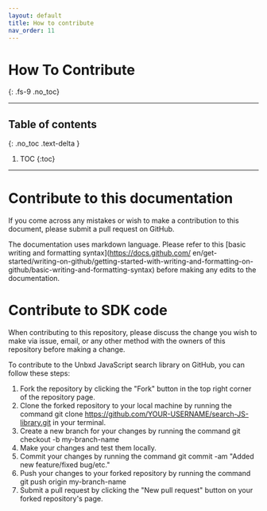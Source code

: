 ```yaml
---
layout: default
title: How to contribute
nav_order: 11
---
```



# How To Contribute
{: .fs-9 .no_toc}

---

## Table of contents
{: .no_toc .text-delta }

1. TOC
{:toc}

---

# Contribute to this documentation
If you come across any mistakes or wish to make a contribution to this document, please submit a pull request on GitHub.

The documentation uses markdown language. Please refer to this [basic writing and formatting syntax](https://docs.github.com/   en/get-started/writing-on-github/getting-started-with-writing-and-formatting-on-github/basic-writing-and-formatting-syntax) before making any edits to the documentation.

# Contribute to SDK code
When contributing to this repository, please discuss the change you wish to make via issue,
email, or any other method with the owners of this repository before making a change. 

To contribute to the Unbxd JavaScript search library on GitHub, you can follow these steps:

1. Fork the repository by clicking the "Fork" button in the top right corner of the repository page.
2. Clone the forked repository to your local machine by running the command git clone https://github.com/YOUR-USERNAME/search-JS-library.git in your terminal.
3. Create a new branch for your changes by running the command git checkout -b my-branch-name
4. Make your changes and test them locally.
5. Commit your changes by running the command git commit -am "Added new feature/fixed bug/etc."
6. Push your changes to your forked repository by running the command git push origin my-branch-name
7. Submit a pull request by clicking the "New pull request" button on your forked repository's page.

